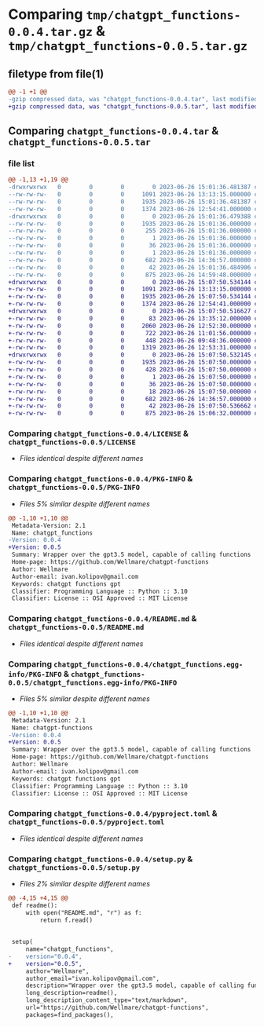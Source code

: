 # Comparing `tmp/chatgpt_functions-0.0.4.tar.gz` & `tmp/chatgpt_functions-0.0.5.tar.gz`

## filetype from file(1)

```diff
@@ -1 +1 @@
-gzip compressed data, was "chatgpt_functions-0.0.4.tar", last modified: Mon Jun 26 15:01:36 2023, max compression
+gzip compressed data, was "chatgpt_functions-0.0.5.tar", last modified: Mon Jun 26 15:07:50 2023, max compression
```

## Comparing `chatgpt_functions-0.0.4.tar` & `chatgpt_functions-0.0.5.tar`

### file list

```diff
@@ -1,13 +1,19 @@
-drwxrwxrwx   0        0        0        0 2023-06-26 15:01:36.481387 chatgpt_functions-0.0.4/
--rw-rw-rw-   0        0        0     1091 2023-06-26 13:13:15.000000 chatgpt_functions-0.0.4/LICENSE
--rw-rw-rw-   0        0        0     1935 2023-06-26 15:01:36.481387 chatgpt_functions-0.0.4/PKG-INFO
--rw-rw-rw-   0        0        0     1374 2023-06-26 12:54:41.000000 chatgpt_functions-0.0.4/README.md
-drwxrwxrwx   0        0        0        0 2023-06-26 15:01:36.479388 chatgpt_functions-0.0.4/chatgpt_functions.egg-info/
--rw-rw-rw-   0        0        0     1935 2023-06-26 15:01:36.000000 chatgpt_functions-0.0.4/chatgpt_functions.egg-info/PKG-INFO
--rw-rw-rw-   0        0        0      255 2023-06-26 15:01:36.000000 chatgpt_functions-0.0.4/chatgpt_functions.egg-info/SOURCES.txt
--rw-rw-rw-   0        0        0        1 2023-06-26 15:01:36.000000 chatgpt_functions-0.0.4/chatgpt_functions.egg-info/dependency_links.txt
--rw-rw-rw-   0        0        0       36 2023-06-26 15:01:36.000000 chatgpt_functions-0.0.4/chatgpt_functions.egg-info/requires.txt
--rw-rw-rw-   0        0        0        1 2023-06-26 15:01:36.000000 chatgpt_functions-0.0.4/chatgpt_functions.egg-info/top_level.txt
--rw-rw-rw-   0        0        0      682 2023-06-26 14:36:57.000000 chatgpt_functions-0.0.4/pyproject.toml
--rw-rw-rw-   0        0        0       42 2023-06-26 15:01:36.484906 chatgpt_functions-0.0.4/setup.cfg
--rw-rw-rw-   0        0        0      875 2023-06-26 14:59:48.000000 chatgpt_functions-0.0.4/setup.py
+drwxrwxrwx   0        0        0        0 2023-06-26 15:07:50.534144 chatgpt_functions-0.0.5/
+-rw-rw-rw-   0        0        0     1091 2023-06-26 13:13:15.000000 chatgpt_functions-0.0.5/LICENSE
+-rw-rw-rw-   0        0        0     1935 2023-06-26 15:07:50.534144 chatgpt_functions-0.0.5/PKG-INFO
+-rw-rw-rw-   0        0        0     1374 2023-06-26 12:54:41.000000 chatgpt_functions-0.0.5/README.md
+drwxrwxrwx   0        0        0        0 2023-06-26 15:07:50.516627 chatgpt_functions-0.0.5/chatgpt_functions/
+-rw-rw-rw-   0        0        0       83 2023-06-26 13:35:12.000000 chatgpt_functions-0.0.5/chatgpt_functions/__init__.py
+-rw-rw-rw-   0        0        0     2060 2023-06-26 12:52:30.000000 chatgpt_functions-0.0.5/chatgpt_functions/chatgpt.py
+-rw-rw-rw-   0        0        0      722 2023-06-26 11:01:56.000000 chatgpt_functions-0.0.5/chatgpt_functions/chatgpt_function.py
+-rw-rw-rw-   0        0        0      448 2023-06-26 09:48:36.000000 chatgpt_functions-0.0.5/chatgpt_functions/chatgpt_types.py
+-rw-rw-rw-   0        0        0     1319 2023-06-26 12:53:31.000000 chatgpt_functions-0.0.5/chatgpt_functions/function_parameters.py
+drwxrwxrwx   0        0        0        0 2023-06-26 15:07:50.532145 chatgpt_functions-0.0.5/chatgpt_functions.egg-info/
+-rw-rw-rw-   0        0        0     1935 2023-06-26 15:07:50.000000 chatgpt_functions-0.0.5/chatgpt_functions.egg-info/PKG-INFO
+-rw-rw-rw-   0        0        0      428 2023-06-26 15:07:50.000000 chatgpt_functions-0.0.5/chatgpt_functions.egg-info/SOURCES.txt
+-rw-rw-rw-   0        0        0        1 2023-06-26 15:07:50.000000 chatgpt_functions-0.0.5/chatgpt_functions.egg-info/dependency_links.txt
+-rw-rw-rw-   0        0        0       36 2023-06-26 15:07:50.000000 chatgpt_functions-0.0.5/chatgpt_functions.egg-info/requires.txt
+-rw-rw-rw-   0        0        0       18 2023-06-26 15:07:50.000000 chatgpt_functions-0.0.5/chatgpt_functions.egg-info/top_level.txt
+-rw-rw-rw-   0        0        0      682 2023-06-26 14:36:57.000000 chatgpt_functions-0.0.5/pyproject.toml
+-rw-rw-rw-   0        0        0       42 2023-06-26 15:07:50.536662 chatgpt_functions-0.0.5/setup.cfg
+-rw-rw-rw-   0        0        0      875 2023-06-26 15:06:32.000000 chatgpt_functions-0.0.5/setup.py
```

### Comparing `chatgpt_functions-0.0.4/LICENSE` & `chatgpt_functions-0.0.5/LICENSE`

 * *Files identical despite different names*

### Comparing `chatgpt_functions-0.0.4/PKG-INFO` & `chatgpt_functions-0.0.5/PKG-INFO`

 * *Files 5% similar despite different names*

```diff
@@ -1,10 +1,10 @@
 Metadata-Version: 2.1
 Name: chatgpt_functions
-Version: 0.0.4
+Version: 0.0.5
 Summary: Wrapper over the gpt3.5 model, capable of calling functions
 Home-page: https://github.com/Wellmare/chatgpt-functions
 Author: Wellmare
 Author-email: ivan.kolipov@gmail.com
 Keywords: chatgpt functions gpt
 Classifier: Programming Language :: Python :: 3.10
 Classifier: License :: OSI Approved :: MIT License
```

### Comparing `chatgpt_functions-0.0.4/README.md` & `chatgpt_functions-0.0.5/README.md`

 * *Files identical despite different names*

### Comparing `chatgpt_functions-0.0.4/chatgpt_functions.egg-info/PKG-INFO` & `chatgpt_functions-0.0.5/chatgpt_functions.egg-info/PKG-INFO`

 * *Files 5% similar despite different names*

```diff
@@ -1,10 +1,10 @@
 Metadata-Version: 2.1
 Name: chatgpt-functions
-Version: 0.0.4
+Version: 0.0.5
 Summary: Wrapper over the gpt3.5 model, capable of calling functions
 Home-page: https://github.com/Wellmare/chatgpt-functions
 Author: Wellmare
 Author-email: ivan.kolipov@gmail.com
 Keywords: chatgpt functions gpt
 Classifier: Programming Language :: Python :: 3.10
 Classifier: License :: OSI Approved :: MIT License
```

### Comparing `chatgpt_functions-0.0.4/pyproject.toml` & `chatgpt_functions-0.0.5/pyproject.toml`

 * *Files identical despite different names*

### Comparing `chatgpt_functions-0.0.4/setup.py` & `chatgpt_functions-0.0.5/setup.py`

 * *Files 2% similar despite different names*

```diff
@@ -4,15 +4,15 @@
 def readme():
     with open("README.md", "r") as f:
         return f.read()
 
 
 setup(
     name="chatgpt_functions",
-    version="0.0.4",
+    version="0.0.5",
     author="Wellmare",
     author_email="ivan.kolipov@gmail.com",
     description="Wrapper over the gpt3.5 model, capable of calling functions",
     long_description=readme(),
     long_description_content_type="text/markdown",
     url="https://github.com/Wellmare/chatgpt-functions",
     packages=find_packages(),
```

